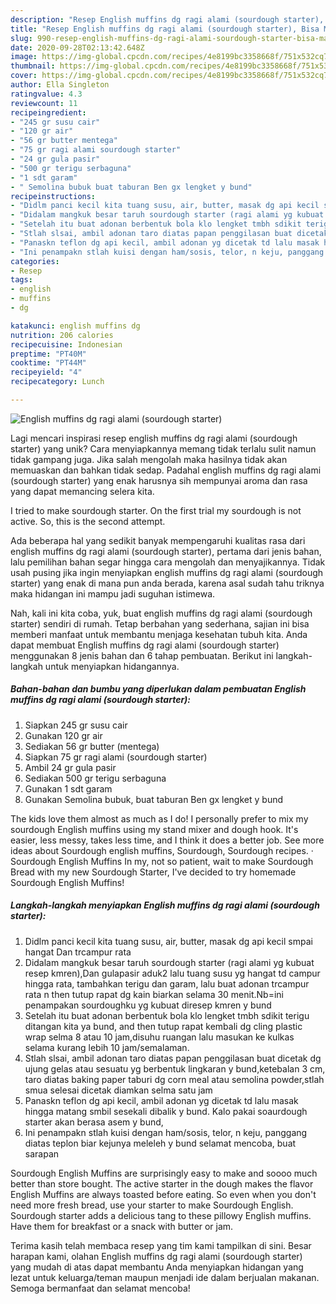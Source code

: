 ```yaml
---
description: "Resep English muffins dg ragi alami (sourdough starter), Bisa Manjain Lidah"
title: "Resep English muffins dg ragi alami (sourdough starter), Bisa Manjain Lidah"
slug: 990-resep-english-muffins-dg-ragi-alami-sourdough-starter-bisa-manjain-lidah
date: 2020-09-28T02:13:42.648Z
image: https://img-global.cpcdn.com/recipes/4e8199bc3358668f/751x532cq70/english-muffins-dg-ragi-alami-sourdough-starter-foto-resep-utama.jpg
thumbnail: https://img-global.cpcdn.com/recipes/4e8199bc3358668f/751x532cq70/english-muffins-dg-ragi-alami-sourdough-starter-foto-resep-utama.jpg
cover: https://img-global.cpcdn.com/recipes/4e8199bc3358668f/751x532cq70/english-muffins-dg-ragi-alami-sourdough-starter-foto-resep-utama.jpg
author: Ella Singleton
ratingvalue: 4.3
reviewcount: 11
recipeingredient:
- "245 gr susu cair"
- "120 gr air"
- "56 gr butter mentega"
- "75 gr ragi alami sourdough starter"
- "24 gr gula pasir"
- "500 gr terigu serbaguna"
- "1 sdt garam"
- " Semolina bubuk buat taburan Ben gx lengket y bund"
recipeinstructions:
- "Didlm panci kecil kita tuang susu, air, butter, masak dg api kecil smpai hangat Dan trcampur rata"
- "Didalam mangkuk besar taruh sourdough starter (ragi alami yg kubuat resep kmren),Dan gulapasir aduk2 lalu tuang susu yg hangat td campur hingga rata, tambahkan terigu dan garam, lalu buat adonan trcampur rata n then tutup rapat dg kain biarkan selama 30 menit.Nb=ini penampakan sourdoughku yg kubuat diresep kmren y bund"
- "Setelah itu buat adonan berbentuk bola klo lengket tmbh sdikit terigu ditangan kita ya bund, and then tutup rapat kembali dg cling plastic wrap selma 8 atau 10 jam,disuhu ruangan lalu masukan ke kulkas selama kurang lebih 10 jam/semalaman."
- "Stlah slsai, ambil adonan taro diatas papan penggilasan buat dicetak dg ujung gelas atau sesuatu yg berbentuk lingkaran y bund,ketebalan 3 cm, taro diatas baking paper taburi dg corn meal atau semolina powder,stlah smua selesai dicetak diamkan selma satu jam"
- "Panaskn teflon dg api kecil, ambil adonan yg dicetak td lalu masak hingga matang smbil sesekali dibalik y bund. Kalo pakai soaurdough starter akan berasa asem y bund,"
- "Ini penampakn stlah kuisi dengan ham/sosis, telor, n keju, panggang diatas teplon biar kejunya meleleh y bund selamat mencoba, buat sarapan"
categories:
- Resep
tags:
- english
- muffins
- dg

katakunci: english muffins dg 
nutrition: 206 calories
recipecuisine: Indonesian
preptime: "PT40M"
cooktime: "PT44M"
recipeyield: "4"
recipecategory: Lunch

---
```



![English muffins dg ragi alami (sourdough starter)](https://img-global.cpcdn.com/recipes/4e8199bc3358668f/751x532cq70/english-muffins-dg-ragi-alami-sourdough-starter-foto-resep-utama.jpg)

Lagi mencari inspirasi resep english muffins dg ragi alami (sourdough starter) yang unik? Cara menyiapkannya memang tidak terlalu sulit namun tidak gampang juga. Jika salah mengolah maka hasilnya tidak akan memuaskan dan bahkan tidak sedap. Padahal english muffins dg ragi alami (sourdough starter) yang enak harusnya sih mempunyai aroma dan rasa yang dapat memancing selera kita.

I tried to make sourdough starter. On the first trial my sourdough is not active. So, this is the second attempt.

Ada beberapa hal yang sedikit banyak mempengaruhi kualitas rasa dari english muffins dg ragi alami (sourdough starter), pertama dari jenis bahan, lalu pemilihan bahan segar hingga cara mengolah dan menyajikannya. Tidak usah pusing jika ingin menyiapkan english muffins dg ragi alami (sourdough starter) yang enak di mana pun anda berada, karena asal sudah tahu triknya maka hidangan ini mampu jadi suguhan istimewa.


Nah, kali ini kita coba, yuk, buat english muffins dg ragi alami (sourdough starter) sendiri di rumah. Tetap berbahan yang sederhana, sajian ini bisa memberi manfaat untuk membantu menjaga kesehatan tubuh kita. Anda dapat membuat English muffins dg ragi alami (sourdough starter) menggunakan 8 jenis bahan dan 6 tahap pembuatan. Berikut ini langkah-langkah untuk menyiapkan hidangannya.

<!--inarticleads1-->

##### Bahan-bahan dan bumbu yang diperlukan dalam pembuatan English muffins dg ragi alami (sourdough starter):

1. Siapkan 245 gr susu cair
1. Gunakan 120 gr air
1. Sediakan 56 gr butter (mentega)
1. Siapkan 75 gr ragi alami (sourdough starter)
1. Ambil 24 gr gula pasir
1. Sediakan 500 gr terigu serbaguna
1. Gunakan 1 sdt garam
1. Gunakan  Semolina bubuk, buat taburan Ben gx lengket y bund


The kids love them almost as much as I do! I personally prefer to mix my sourdough English muffins using my stand mixer and dough hook. It&#39;s easier, less messy, takes less time, and I think it does a better job. See more ideas about Sourdough english muffins, Sourdough, Sourdough recipes. · Sourdough English Muffins In my, not so patient, wait to make Sourdough Bread with my new Sourdough Starter, I&#39;ve decided to try homemade Sourdough English Muffins! 

<!--inarticleads2-->

##### Langkah-langkah menyiapkan English muffins dg ragi alami (sourdough starter):

1. Didlm panci kecil kita tuang susu, air, butter, masak dg api kecil smpai hangat Dan trcampur rata
1. Didalam mangkuk besar taruh sourdough starter (ragi alami yg kubuat resep kmren),Dan gulapasir aduk2 lalu tuang susu yg hangat td campur hingga rata, tambahkan terigu dan garam, lalu buat adonan trcampur rata n then tutup rapat dg kain biarkan selama 30 menit.Nb=ini penampakan sourdoughku yg kubuat diresep kmren y bund
1. Setelah itu buat adonan berbentuk bola klo lengket tmbh sdikit terigu ditangan kita ya bund, and then tutup rapat kembali dg cling plastic wrap selma 8 atau 10 jam,disuhu ruangan lalu masukan ke kulkas selama kurang lebih 10 jam/semalaman.
1. Stlah slsai, ambil adonan taro diatas papan penggilasan buat dicetak dg ujung gelas atau sesuatu yg berbentuk lingkaran y bund,ketebalan 3 cm, taro diatas baking paper taburi dg corn meal atau semolina powder,stlah smua selesai dicetak diamkan selma satu jam
1. Panaskn teflon dg api kecil, ambil adonan yg dicetak td lalu masak hingga matang smbil sesekali dibalik y bund. Kalo pakai soaurdough starter akan berasa asem y bund,
1. Ini penampakn stlah kuisi dengan ham/sosis, telor, n keju, panggang diatas teplon biar kejunya meleleh y bund selamat mencoba, buat sarapan


Sourdough English Muffins are surprisingly easy to make and soooo much better than store bought. The active starter in the dough makes the flavor English Muffins are always toasted before eating. So even when you don&#39;t need more fresh bread, use your starter to make Sourdough English. Sourdough starter adds a delicious tang to these pillowy English muffins. Have them for breakfast or a snack with butter or jam. 

Terima kasih telah membaca resep yang tim kami tampilkan di sini. Besar harapan kami, olahan English muffins dg ragi alami (sourdough starter) yang mudah di atas dapat membantu Anda menyiapkan hidangan yang lezat untuk keluarga/teman maupun menjadi ide dalam berjualan makanan. Semoga bermanfaat dan selamat mencoba!
